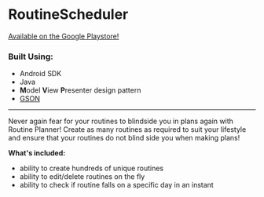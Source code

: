 # RoutineScheduler

[Available on the Google Playstore!](https://play.google.com/store/apps/details?id=com.company.loaf.routinescheduler)

### Built Using:
- Android SDK
- Java
- <b>M</b>odel <b>V</b>iew <b>P</b>resenter design pattern
- [GSON](https://github.com/google/gson)
___

Never again fear for your routines to blindside you in plans again with Routine Planner! Create as many routines as required to suit your lifestyle and ensure that your routines do not blind side you when making plans!

<b>What's included:</b> 
- ability to create hundreds of unique routines
- ability to edit/delete routines on the fly
- ability to check if routine falls on a specific day in an instant
